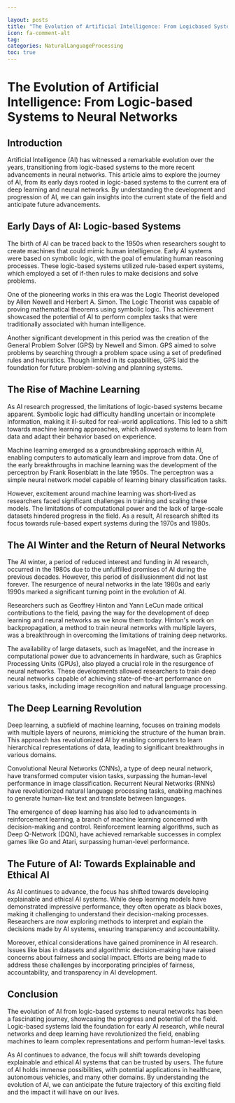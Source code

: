 ```yaml
---

layout: posts
title: "The Evolution of Artificial Intelligence: From Logicbased Systems to Neural Networks"
icon: fa-comment-alt
tag:      
categories: NaturalLanguageProcessing
toc: true
---
```




# The Evolution of Artificial Intelligence: From Logic-based Systems to Neural Networks

## Introduction

Artificial Intelligence (AI) has witnessed a remarkable evolution over the years, transitioning from logic-based systems to the more recent advancements in neural networks. This article aims to explore the journey of AI, from its early days rooted in logic-based systems to the current era of deep learning and neural networks. By understanding the development and progression of AI, we can gain insights into the current state of the field and anticipate future advancements.

## Early Days of AI: Logic-based Systems

The birth of AI can be traced back to the 1950s when researchers sought to create machines that could mimic human intelligence. Early AI systems were based on symbolic logic, with the goal of emulating human reasoning processes. These logic-based systems utilized rule-based expert systems, which employed a set of if-then rules to make decisions and solve problems.

One of the pioneering works in this era was the Logic Theorist developed by Allen Newell and Herbert A. Simon. The Logic Theorist was capable of proving mathematical theorems using symbolic logic. This achievement showcased the potential of AI to perform complex tasks that were traditionally associated with human intelligence.

Another significant development in this period was the creation of the General Problem Solver (GPS) by Newell and Simon. GPS aimed to solve problems by searching through a problem space using a set of predefined rules and heuristics. Though limited in its capabilities, GPS laid the foundation for future problem-solving and planning systems.

## The Rise of Machine Learning

As AI research progressed, the limitations of logic-based systems became apparent. Symbolic logic had difficulty handling uncertain or incomplete information, making it ill-suited for real-world applications. This led to a shift towards machine learning approaches, which allowed systems to learn from data and adapt their behavior based on experience.

Machine learning emerged as a groundbreaking approach within AI, enabling computers to automatically learn and improve from data. One of the early breakthroughs in machine learning was the development of the perceptron by Frank Rosenblatt in the late 1950s. The perceptron was a simple neural network model capable of learning binary classification tasks.

However, excitement around machine learning was short-lived as researchers faced significant challenges in training and scaling these models. The limitations of computational power and the lack of large-scale datasets hindered progress in the field. As a result, AI research shifted its focus towards rule-based expert systems during the 1970s and 1980s.

## The AI Winter and the Return of Neural Networks

The AI winter, a period of reduced interest and funding in AI research, occurred in the 1980s due to the unfulfilled promises of AI during the previous decades. However, this period of disillusionment did not last forever. The resurgence of neural networks in the late 1980s and early 1990s marked a significant turning point in the evolution of AI.

Researchers such as Geoffrey Hinton and Yann LeCun made critical contributions to the field, paving the way for the development of deep learning and neural networks as we know them today. Hinton's work on backpropagation, a method to train neural networks with multiple layers, was a breakthrough in overcoming the limitations of training deep networks.

The availability of large datasets, such as ImageNet, and the increase in computational power due to advancements in hardware, such as Graphics Processing Units (GPUs), also played a crucial role in the resurgence of neural networks. These developments allowed researchers to train deep neural networks capable of achieving state-of-the-art performance on various tasks, including image recognition and natural language processing.

## The Deep Learning Revolution

Deep learning, a subfield of machine learning, focuses on training models with multiple layers of neurons, mimicking the structure of the human brain. This approach has revolutionized AI by enabling computers to learn hierarchical representations of data, leading to significant breakthroughs in various domains.

Convolutional Neural Networks (CNNs), a type of deep neural network, have transformed computer vision tasks, surpassing the human-level performance in image classification. Recurrent Neural Networks (RNNs) have revolutionized natural language processing tasks, enabling machines to generate human-like text and translate between languages.

The emergence of deep learning has also led to advancements in reinforcement learning, a branch of machine learning concerned with decision-making and control. Reinforcement learning algorithms, such as Deep Q-Network (DQN), have achieved remarkable successes in complex games like Go and Atari, surpassing human-level performance.

## The Future of AI: Towards Explainable and Ethical AI

As AI continues to advance, the focus has shifted towards developing explainable and ethical AI systems. While deep learning models have demonstrated impressive performance, they often operate as black boxes, making it challenging to understand their decision-making processes. Researchers are now exploring methods to interpret and explain the decisions made by AI systems, ensuring transparency and accountability.

Moreover, ethical considerations have gained prominence in AI research. Issues like bias in datasets and algorithmic decision-making have raised concerns about fairness and social impact. Efforts are being made to address these challenges by incorporating principles of fairness, accountability, and transparency in AI development.

## Conclusion

The evolution of AI from logic-based systems to neural networks has been a fascinating journey, showcasing the progress and potential of the field. Logic-based systems laid the foundation for early AI research, while neural networks and deep learning have revolutionized the field, enabling machines to learn complex representations and perform human-level tasks.

As AI continues to advance, the focus will shift towards developing explainable and ethical AI systems that can be trusted by users. The future of AI holds immense possibilities, with potential applications in healthcare, autonomous vehicles, and many other domains. By understanding the evolution of AI, we can anticipate the future trajectory of this exciting field and the impact it will have on our lives.
